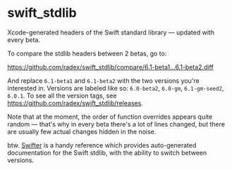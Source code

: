 swift_stdlib
============

Xcode-generated headers of the Swift standard library — updated with every beta.

To compare the stdlib headers between 2 betas, go to:

https://github.com/radex/swift_stdlib/compare/6.1-beta1...6.1-beta2.diff

And replace `6.1-beta1` and `6.1-beta2` with the two versions you're interested in. Versions are labeled like so: `6.0-beta2`, `6.0-gm`, `6.1-gm-seed2`, `6.0.1`. To see all the version tags, see https://github.com/radex/swift_stdlib/releases.

Note that at the moment, the order of function overrides appears quite random — that's why in every beta there's a lot of lines changed, but there are usually few actual changes hidden in the noise.

btw. [Swifter](http://swifter.natecook.com) is a handy reference which
provides auto-generated documentation for the Swift stdlib, with the ability
to switch between versions. 
